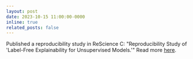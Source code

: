 ```yaml
---
layout: post
date: 2023-10-15 11:00:00-0000
inline: true
related_posts: false
---
```

Published a reproducibility study in ReScience C: "Reproducibility Study of 'Label-Free Explainability for Unsupervised Models.'" Read more [here](https://openreview.net/forum?id=qP34dvJpHd).  
